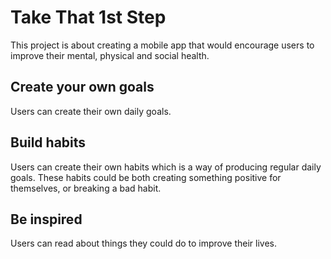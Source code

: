 # Take That 1st Step

This project is about creating a mobile app that would encourage users to improve their mental, physical and social health.

## Create your own goals

Users can create their own daily goals.

## Build habits

Users can create their own habits which is a way of producing regular daily goals. These habits could be both creating something positive for themselves, or breaking a bad habit.

## Be inspired

Users can read about things they could do to improve their lives.
